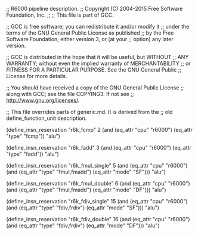 ;; R6000 pipeline description.
;;   Copyright (C) 2004-2015 Free Software Foundation, Inc.
;;
;; This file is part of GCC.

;; GCC is free software; you can redistribute it and/or modify it
;; under the terms of the GNU General Public License as published
;; by the Free Software Foundation; either version 3, or (at your
;; option) any later version.

;; GCC is distributed in the hope that it will be useful, but WITHOUT
;; ANY WARRANTY; without even the implied warranty of MERCHANTABILITY
;; or FITNESS FOR A PARTICULAR PURPOSE.  See the GNU General Public
;; License for more details.

;; You should have received a copy of the GNU General Public License
;; along with GCC; see the file COPYING3.  If not see
;; <http://www.gnu.org/licenses/>.


;; This file overrides parts of generic.md.  It is derived from the
;; old define_function_unit description.

(define_insn_reservation "r6k_fcmp" 2
  (and (eq_attr "cpu" "r6000")
       (eq_attr "type" "fcmp"))
  "alu")

(define_insn_reservation "r6k_fadd" 3
  (and (eq_attr "cpu" "r6000")
       (eq_attr "type" "fadd"))
  "alu")

(define_insn_reservation "r6k_fmul_single" 5
  (and (eq_attr "cpu" "r6000")
       (and (eq_attr "type" "fmul,fmadd")
	    (eq_attr "mode" "SF")))
  "alu")

(define_insn_reservation "r6k_fmul_double" 6
  (and (eq_attr "cpu" "r6000")
       (and (eq_attr "type" "fmul,fmadd")
	    (eq_attr "mode" "DF")))
  "alu")

(define_insn_reservation "r6k_fdiv_single" 15
  (and (eq_attr "cpu" "r6000")
       (and (eq_attr "type" "fdiv,frdiv")
	    (eq_attr "mode" "SF")))
  "alu")

(define_insn_reservation "r6k_fdiv_double" 16
  (and (eq_attr "cpu" "r6000")
       (and (eq_attr "type" "fdiv,frdiv")
	    (eq_attr "mode" "DF")))
  "alu")
